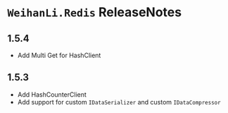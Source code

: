 # `WeihanLi.Redis` ReleaseNotes

## 1.5.4

- Add Multi Get for HashClient

## 1.5.3

- Add HashCounterClient
- Add support for custom `IDataSerializer` and custom `IDataCompressor`
